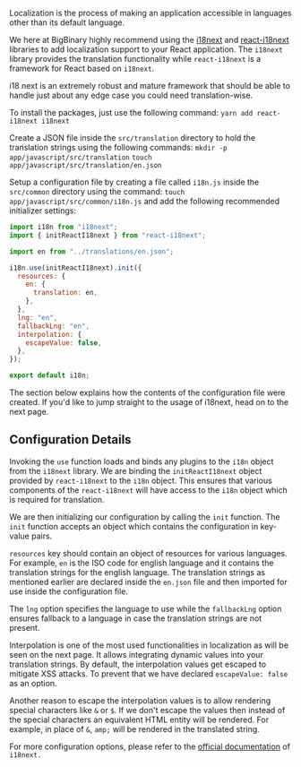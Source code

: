 Localization is the process of making an application accessible in languages other than its default language.

We here at BigBinary highly recommend using the [i18next](https://www.i18next.com/) and [react-i18next](https://www.npmjs.com/package/react-i18next) libraries to add localization support to your React application. The `i18next` library provides the translation functionality while `react-i18next` is a framework for React based on `i18next`.

i18 next is an extremely robust and mature framework that should be able to handle just about any edge case you could need translation-wise.

To install the packages, just use the following command: `yarn add react-i18next i18next`

Create a JSON file inside the `src/translation` directory to hold the translation strings using the following commands:
`mkdir -p app/javascript/src/translation`
`touch app/javascript/src/translation/en.json`

Setup a configuration file by creating a file called `i18n.js` inside the `src/common` directory using the command:
`touch app/javascript/src/common/i18n.js` and add the following recommended initializer settings:

```javascript
import i18n from "i18next";
import { initReactI18next } from "react-i18next";

import en from "../translations/en.json";

i18n.use(initReactI18next).init({
  resources: {
    en: {
      translation: en,
    },
  },
  lng: "en",
  fallbackLng: "en",
  interpolation: {
    escapeValue: false,
  },
});

export default i18n;
```

The section below explains how the contents of the configuration file were created. If you'd like to jump straight to the usage of i18next, head on to the next page.

## Configuration Details

Invoking the `use` function loads and binds any plugins to the `i18n` object from the `i18next` library. We are binding the `initReactI18next` object provided by `react-i18next` to the `i18n` object. This ensures that various components of the `react-i18next` will have access to the `i18n` object which is required for translation.

We are then initializing our configuration by calling the `init` function. The `init` function accepts an object which contains the configuration in key-value pairs.

`resources` key should contain an object of resources for various languages. For example, `en` is the ISO code for english language and it contains the translation strings for the english language. The translation strings as mentioned earlier are declared inside the `en.json` file and then imported for use inside the configuration file.

The `lng` option specifies the language to use while the `fallbackLng` option ensures fallback to a language in case the translation strings are not present.

Interpolation is one of the most used functionalities in localization as will be seen on the next page. It allows integrating dynamic values into your translation strings. By default, the interpolation values get escaped to mitigate XSS attacks. To prevent that we have declared `escapeValue: false` as an option.

Another reason to escape the interpolation values is to allow rendering special characters like `&` or `$`. If we don't escape the values then instead of the special characters an equivalent HTML entity will be rendered. For example, in place of `&`, `amp;` will be rendered in the translated string.

For more configuration options, please refer to the [official documentation](https://www.i18next.com/overview/configuration-options) of `i18next.`